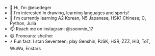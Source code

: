 - 👋 Hi, I’m @ecedeger
- 👀 I’m interested in drawing, learning languages and sports!
- 🌱 I’m currently learning A2 Korean, N5 Japanese, HSK1 Chinese; C, Python, Julia
- 📫 Reach me on instagram: @soonmin_17
- 😄 Pronouns: she/her
- ⚡ Fun fact: I stan Seventeen; play Genshin, PJSK, HSR, ZZZ, HI3, ToT, WuWa, Enstars

<!---
ecedeger/ecedeger is a ✨ special ✨ repository because its `README.md` (this file) appears on your GitHub profile.
You can click the Preview link to take a look at your changes.
--->
